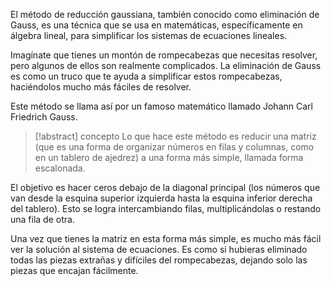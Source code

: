El método de reducción gaussiana, también conocido como eliminación de Gauss, es una técnica que se usa en matemáticas, específicamente en álgebra lineal, para simplificar los sistemas de ecuaciones lineales. 

Imagínate que tienes un montón de rompecabezas que necesitas resolver, pero algunos de ellos son realmente complicados. La eliminación de Gauss es como un truco que te ayuda a simplificar estos rompecabezas, haciéndolos mucho más fáciles de resolver.

Este método se llama así por un famoso matemático llamado Johann Carl Friedrich Gauss. 

>[!abstract] concepto
>Lo que hace este método es reducir una matriz (que es una forma de organizar números en filas y columnas, como en un tablero de ajedrez) a una forma más simple, llamada forma escalonada.

El objetivo es hacer ceros debajo de la diagonal principal (los números que van desde la esquina superior izquierda hasta la esquina inferior derecha del tablero). Esto se logra intercambiando filas, multiplicándolas o restando una fila de otra. 

Una vez que tienes la matriz en esta forma más simple, es mucho más fácil ver la solución al sistema de ecuaciones. Es como si hubieras eliminado todas las piezas extrañas y difíciles del rompecabezas, dejando solo las piezas que encajan fácilmente.